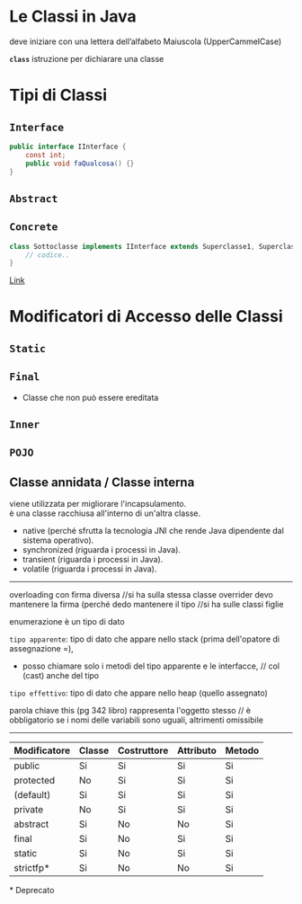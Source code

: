 # Le Classi in Java

deve iniziare con una lettera dell’alfabeto Maiuscola (UpperCammelCase)

**`class`** istruzione per dichiarare una classe

# Tipi di Classi

## `Interface`
```java
public interface IInterface {
    const int;
    public void faQualcosa() {}
}
```
## `Abstract`
## `Concrete`

```java
class Sottoclasse implements IInterface extends Superclasse1, Superclasse2 {
    // codice.. 
}
```

[Link](https://ita.myservername.com/types-classes-java#Class_Types_In_Java_8211_Introduction)

# Modificatori di Accesso delle Classi
## `Static`
## `Final`
- Classe che non può essere ereditata 
## `Inner`
## `POJO`
## Classe annidata / Classe interna
viene utilizzata per migliorare l'incapsulamento.  
è una classe racchiusa all'interno di un'altra classe.
- native (perché sfrutta la tecnologia JNI che rende Java dipendente dal sistema operativo).
- synchronized (riguarda i processi in Java).
- transient (riguarda i processi in Java).
- volatile (riguarda i processi in Java).
---

overloading con firma diversa       //si ha sulla stessa classe
overrider devo mantenere la firma (perché dedo mantenere il tipo //si ha sulle classi figlie

enumerazione è un tipo di dato

`tipo apparente`: tipo di dato che appare nello stack (prima dell'opatore di assegnazione =),
- posso chiamare solo i metodi del tipo apparente e le interfacce, // col (cast) anche del tipo  

`tipo effettivo`: tipo di dato che appare nello heap (quello assegnato)

parola chiave this (pg 342 libro) rappresenta l'oggetto stesso // è obbligatorio se i nomi delle variabili sono uguali, altrimenti omissibile


---
Modificatore | Classe | Costruttore | Attributo | Metodo
--|--|--|--|--
public | Si | Si | Si | Si
protected | No | Si | Si | Si
(default) | Si | Si | Si | Si
private | No | Si | Si | Si
abstract | Si | No | No | Si
final | Si | No | Si | Si
static | Si | No | Si | Si
strictfp* | Si | No | No | Si
\* Deprecato
